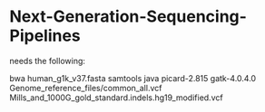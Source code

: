 # Next-Generation-Sequencing-Pipelines


needs the following:


bwa
human_g1k_v37.fasta
samtools
java
picard-2.815
gatk-4.0.4.0
Genome_reference_files/common_all.vcf
Mills_and_1000G_gold_standard.indels.hg19_modified.vcf
